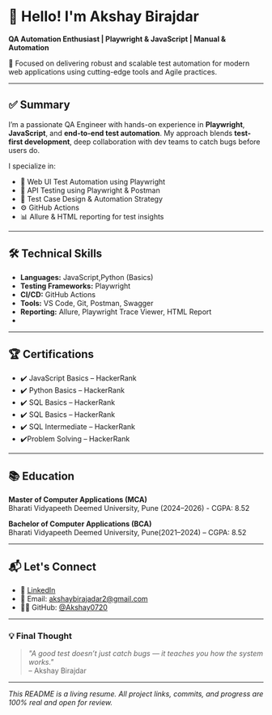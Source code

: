# 👋 Hello! I'm Akshay Birajdar

**QA Automation Enthusiast | Playwright & JavaScript | Manual & Automation**

🎯 Focused on delivering robust and scalable test automation for modern web applications using cutting-edge tools and Agile practices.

---

## ✅ Summary

I’m a passionate QA Engineer with hands-on experience in **Playwright**, **JavaScript**, and **end-to-end test automation**. My approach blends **test-first development**, deep collaboration with dev teams to catch bugs before users do.

I specialize in:
- 🎯 Web UI Test Automation using Playwright
- 🔁 API Testing using Playwright & Postman
- 🧪 Test Case Design & Automation Strategy
- ⚙️ GitHub Actions
- 📊 Allure & HTML reporting for test insights

---

## 🛠️ Technical Skills

- **Languages:** JavaScript,Python (Basics)
- **Testing Frameworks:** Playwright
- **CI/CD:** GitHub Actions
- **Tools:** VS Code, Git, Postman, Swagger
- **Reporting:** Allure, Playwright Trace Viewer, HTML Report
- 
---

## 🏆 Certifications

- ✔️ JavaScript Basics – HackerRank  
- ✔️ Python Basics – HackerRank
- ✔️ SQL Basics – HackerRank
- ✔️ SQL Basics – HackerRank
- ✔️ SQL Intermediate – HackerRank
- ✔️Problem Solving – HackerRank

---

## 📚 Education

**Master of Computer Applications (MCA)**  
Bharati Vidyapeeth Deemed University, Pune (2024–2026) - CGPA: 8.52

**Bachelor of Computer Applications (BCA)**  
Bharati Vidyapeeth Deemed University, Pune(2021–2024) – CGPA: 8.52

---

## 📬 Let's Connect

- 🔗 [LinkedIn](https://www.linkedin.com/in/akshay-birajdar-3766a5253/)  
- 📧 Email: akshaybirajadar2@gmail.com 
- 🧑‍💻 GitHub: [@Akshay0720](https://github.com/Akshay0720)

---

### 💡 Final Thought

> _"A good test doesn’t just catch bugs — it teaches you how the system works."_  
> – Akshay Birajdar

---

_This README is a living resume. All project links, commits, and progress are 100% real and open for review._
